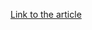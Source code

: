 [Link to the article](https://artemonsecurity.blogspot.com/2012/12/analysis-of-virtoolwinntexforela-rootkit.html)

